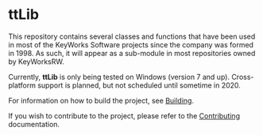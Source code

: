 # ttLib

This repository contains several classes and functions that have been used in most of the KeyWorks Software projects since the company was formed in 1998. As such, it will appear as a sub-module in most repositories owned by KeyWorksRW.

Currently, **ttLib** is only being tested on Windows (version 7 and up). Cross-platform support is planned, but not scheduled until sometime in 2020.

For information on how to build the project, see [Building](BUILD.md).

If you wish to contribute to the project, please refer to the [Contributing](CONTRIBUTING.md) documentation.
